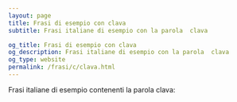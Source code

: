 ```yaml
---
layout: page
title: Frasi di esempio con clava 
subtitle: Frasi italiane di esempio con la parola  clava

og_title: Frasi di esempio con clava 
og_description: Frasi italiane di esempio con la parola  clava
og_type: website
permalink: /frasi/c/clava.html
---
```


Frasi italiane di esempio contenenti la parola clava:


